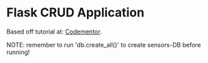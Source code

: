 # Flask CRUD Application

Based off tutorial at: [Codementor](https://www.codementor.io/garethdwyer/building-a-crud-application-with-flask-and-sqlalchemy-dm3wv7yu2).

NOTE: remember to run 'db.create_all()' to create sensors-DB before running!



